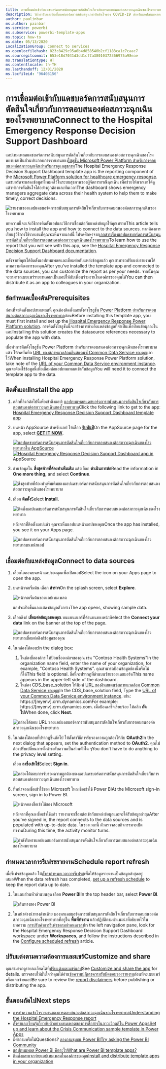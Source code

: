 ```yaml
---
title: การเชื่อมต่อเข้ากับแดชบอร์ดการสนับสนุนการตัดสินใจเกี่ยวกับการตอบสนองต่อสภาวะฉุกเฉินของโรงพยาบาล
description: วิธีการรับและติดตั้งแดชบอร์ดการสนับสนุนการตัดสินใจของ COVID-19 สำหรับแอปเทมเพลตกรณีฉุกเฉินเพื่อการดูแลสุขภาพและวิธีการเชื่อมต่อกับข้อมูล
author: paulinbar
ms.author: painbar
ms.service: powerbi
ms.subservice: powerbi-template-apps
ms.topic: how-to
ms.date: 05/13/2020
LocalizationGroup: Connect to services
ms.openlocfilehash: 823c8429c95a0b4d858540b2cf1183ca1c7caac7
ms.sourcegitcommit: 653e18d7041d3dd1cf7a38010372366975a98eae
ms.translationtype: HT
ms.contentlocale: th-TH
ms.lasthandoff: 12/01/2020
ms.locfileid: "96403156"
---
```

# <a name="connect-to-the-hospital-emergency-response-decision-support-dashboard"></a><span data-ttu-id="4d462-103">การเชื่อมต่อเข้ากับแดชบอร์ดการสนับสนุนการตัดสินใจเกี่ยวกับการตอบสนองต่อสภาวะฉุกเฉินของโรงพยาบาล</span><span class="sxs-lookup"><span data-stu-id="4d462-103">Connect to the Hospital Emergency Response Decision Support Dashboard</span></span>
<span data-ttu-id="4d462-104">แอปเทมเพลตแดชบอร์ดการสนับสนุนการตัดสินใจเกี่ยวกับการตอบสนองต่อสภาวะฉุกเฉินของโรงพยาบาลเป็นส่วนประกอบการรายงานของ[โซลูชั่น Microsoft Power Platform สำหรับการตอบสนองต่อสภาวะฉุกเฉินสำหรับการดูแลสุขภาพ](https://powerapps.microsoft.com/blog/emergency-response-solution-a-microsoft-power-platform-solution-for-healthcare-emergency-response/)</span><span class="sxs-lookup"><span data-stu-id="4d462-104">The Hospital Emergency Response Decision Support Dashboard template app is the reporting component of the [Microsoft Power Platform solution for healthcare emergency response](https://powerapps.microsoft.com/blog/emergency-response-solution-a-microsoft-power-platform-solution-for-healthcare-emergency-response/).</span></span> <span data-ttu-id="4d462-105">แดชบอร์ดจะแสดงข้อมูลทั้งหมดไว้ในระบบสุขภาพของผู้จัดการกรณีฉุกเฉิน เพื่อช่วยให้พวกเขาได้ดูแล้วทำการตัดสินใจได้อย่างถูกต้องและทันเวลา</span><span class="sxs-lookup"><span data-stu-id="4d462-105">The dashboard shows emergency managers aggregate data across their health system to help them to make timely, correct decisions.</span></span>

![รายงานของแอปแดชบอร์ดการสนับสนุนการตัดสินใจเกี่ยวกับการตอบสนองต่อสภาวะฉุกเฉินของโรงพยาบาล](media/service-connect-to-health-emergency-response/service-health-emergency-response-app-report.png)

<span data-ttu-id="4d462-107">บทความนี้จะแจ้งวิธีการติดตั้งแอปและวิธีการเชื่อมต่อกับแหล่งข้อมูลให้คุณทราบ</span><span class="sxs-lookup"><span data-stu-id="4d462-107">This article tells  you how to install the app and how to connect to the data sources.</span></span> <span data-ttu-id="4d462-108">หากต้องการเรียนรู้วิธีการใช้รายงานที่คุณจะเห็นจากแอปนี้ โปรดศึกษาจาก[เอกสารเรื่องแอปแดชบอร์ดการสนับสนุนการตัดสินใจเกี่ยวกับการตอบสนองต่อสภาวะฉุกเฉินของโรงพยาบาล](/powerapps/sample-apps/emergency-response/deploy-configure#view-the-power-bi-dashboard)</span><span class="sxs-lookup"><span data-stu-id="4d462-108">To learn how to use the report that you will see with this app, see the [Hospital Emergency Response Decision Support Dashboard documentation](/powerapps/sample-apps/emergency-response/deploy-configure#view-the-power-bi-dashboard).</span></span>

<span data-ttu-id="4d462-109">หลังจากที่คุณได้ติดตั้งแอปเทมเพลตและเชื่อมต่อกับแหล่งข้อมูลแล้ว คุณสามารถปรับแต่งรายงานได้ตามความต้องการของคุณ</span><span class="sxs-lookup"><span data-stu-id="4d462-109">After you've installed the template app and connected to the data sources, you can customize the report as per your needs.</span></span> <span data-ttu-id="4d462-110">จากนั้นคุณจะสามารถเผยแพร่รายงานออกเป็นแอปให้กับเพื่อนร่วมงานในองค์กรของคุณได้</span><span class="sxs-lookup"><span data-stu-id="4d462-110">You can then distribute it as an app to colleagues in your organization.</span></span>

## <a name="prerequisites"></a><span data-ttu-id="4d462-111">ข้อกำหนดเบื้องต้น</span><span class="sxs-lookup"><span data-stu-id="4d462-111">Prerequisites</span></span>

<span data-ttu-id="4d462-112">ก่อนที่จะติดตั้งแอปเทมเพลตนี้ คุณต้องติดตั้งและตั้งค่า[โซลูชั่น Power Platform สำหรับการตอบสนองต่อสภาวะฉุกเฉินของโรงพยาบาล](/powerapps/sample-apps/emergency-response/deploy-configure)ก่อน</span><span class="sxs-lookup"><span data-stu-id="4d462-112">Before installing this template app, you must first install and set up the [Hospital Emergency Response Power Platform solution](/powerapps/sample-apps/emergency-response/deploy-configure).</span></span> <span data-ttu-id="4d462-113">การติดตั้งโซลูชันนี้จะสร้างการอ้างอิงแหล่งข้อมูลที่จำเป็นเพื่อป้อนข้อมูลลงในแอป</span><span class="sxs-lookup"><span data-stu-id="4d462-113">Installing this solution creates the datasource references necessary to populate the app with data.</span></span>

<span data-ttu-id="4d462-114">เมื่อทำการติดตั้งโซลูชั่น Power Platform สำหรับการตอบสนองต่อสภาวะฉุกเฉินของโรงพยาบาลแล้ว ให้จดบันทึก [URL ของสภาพแวดล้อมอินสแตนซ์ Common Data Service ของคุณ](/powerapps/sample-apps/emergency-response/deploy-configure#publish-the-power-bi-dashboard)เอาไว้</span><span class="sxs-lookup"><span data-stu-id="4d462-114">When installing Hospital Emergency Response Power Platform solution, take note of the [URL of your Common Data Service environment instance](/powerapps/sample-apps/emergency-response/deploy-configure#publish-the-power-bi-dashboard).</span></span> <span data-ttu-id="4d462-115">คุณจะต้องใช้ข้อมูลนี้เพื่อเชื่อมต่อแอปเทมเพลตเข้ากับข้อมูล</span><span class="sxs-lookup"><span data-stu-id="4d462-115">You will need it to connect the template app to the data.</span></span>

## <a name="install-the-app"></a><span data-ttu-id="4d462-116">ติดตั้งแอป</span><span class="sxs-lookup"><span data-stu-id="4d462-116">Install the app</span></span>

1. <span data-ttu-id="4d462-117">คลิกที่ลิงก์ต่อไปนี้เพื่อเข้าถึงแอป: [แอปเทมเพลตแดชบอร์ดการสนับสนุนการตัดสินใจเกี่ยวกับการตอบสนองต่อสภาวะฉุกเฉินของโรงพยาบาล](https://aka.ms/AppSource_Hospital_offer)</span><span class="sxs-lookup"><span data-stu-id="4d462-117">Click the following link to get to the app: [Hospital Emergency Response Decision Support Dashboard template app](https://aka.ms/AppSource_Hospital_offer)</span></span>

1. <span data-ttu-id="4d462-118">บนหน้า AppSource สำหรับแอป ให้เลือก [**รับทันที**](https://aka.ms/AppSource_Hospital_offer)</span><span class="sxs-lookup"><span data-stu-id="4d462-118">On the AppSource page for the app, select [**GET IT NOW**](https://aka.ms/AppSource_Hospital_offer).</span></span>

    <span data-ttu-id="4d462-119">[![แอปแดชบอร์ดการสนับสนุนการตัดสินใจเกี่ยวกับการตอบสนองต่อสภาวะฉุกเฉินของโรงพยาบาลใน AppSource](media/service-connect-to-health-emergency-response/service-health-emergency-response-app-appsource-get-it-now.png)](https://aka.ms/AppSource_Hospital_offer)</span><span class="sxs-lookup"><span data-stu-id="4d462-119">[![Hospital Emergency Response Decision Support Dashboard app in AppSource](media/service-connect-to-health-emergency-response/service-health-emergency-response-app-appsource-get-it-now.png)](https://aka.ms/AppSource_Hospital_offer)</span></span>

1. <span data-ttu-id="4d462-120">อ่านข้อมูลใน **สิ่งสุดท้ายที่ต้องทำเพิ่มเติม** แล้วเลือก **ดำเนินการต่อ**</span><span class="sxs-lookup"><span data-stu-id="4d462-120">Read the information in **One more thing**, and select **Continue**.</span></span>

    ![สิ่งสุดท้ายที่ต้องทำเพิ่มเติมของแอปแดชบอร์ดการสนับสนุนการตัดสินใจเกี่ยวกับการตอบสนองต่อสภาวะฉุกเฉินของโรงพยาบาล](media/service-connect-to-health-emergency-response/service-health-emergency-response-1-more-thing.png)

1. <span data-ttu-id="4d462-122">เลือก **ติดตั้ง**</span><span class="sxs-lookup"><span data-stu-id="4d462-122">Select **Install**.</span></span> 

    ![ติดตั้งแอปแดชบอร์ดการสนับสนุนการตัดสินใจเกี่ยวกับการตอบสนองต่อสภาวะฉุกเฉินของโรงพยาบาล](media/service-connect-to-health-emergency-response/service-health-emergency-response-select-install.png)

    <span data-ttu-id="4d462-124">หลังจากที่ติดตั้งแอปแล้ว คุณจะเห็นแอปบนหน้าแอปของคุณ</span><span class="sxs-lookup"><span data-stu-id="4d462-124">Once the app has installed, you see it on your Apps page.</span></span>

   ![แอปแดชบอร์ดการสนับสนุนการตัดสินใจเกี่ยวกับการตอบสนองต่อสภาวะฉุกเฉินของโรงพยาบาลบนหน้าแอป](media/service-connect-to-health-emergency-response/service-health-emergency-response-app-apps-page-icon.png)

## <a name="connect-to-data-sources"></a><span data-ttu-id="4d462-126">เชื่อมต่อกับแหล่งข้อมูล</span><span class="sxs-lookup"><span data-stu-id="4d462-126">Connect to data sources</span></span>

1. <span data-ttu-id="4d462-127">เลือกไอคอนบนหน้าแอปของคุณเพื่อเปิดแอป</span><span class="sxs-lookup"><span data-stu-id="4d462-127">Select the icon on your Apps page to open the app.</span></span>

1. <span data-ttu-id="4d462-128">บนหน้าจอเริ่มต้น เลือก **สำรวจ**</span><span class="sxs-lookup"><span data-stu-id="4d462-128">On the splash screen, select **Explore**.</span></span>

   ![หน้าจอเริ่มต้นของแอปเทมเพลต](media/service-connect-to-health-emergency-response/service-health-emergency-response-app-splash-screen.png)

   <span data-ttu-id="4d462-130">แอปจะเปิดขึ้นและแสดงข้อมูลตัวอย่าง</span><span class="sxs-lookup"><span data-stu-id="4d462-130">The app opens, showing sample data.</span></span>

1. <span data-ttu-id="4d462-131">เลือกลิงก์ **เชื่อมต่อข้อมูลของคุณ** บนแบนเนอร์ที่ด้านบนของหน้า</span><span class="sxs-lookup"><span data-stu-id="4d462-131">Select the **Connect your data** link on the banner at the top of the page.</span></span>

   ![แอปแดชบอร์ดการสนับสนุนการตัดสินใจเกี่ยวกับการตอบสนองต่อสภาวะฉุกเฉินของโรงพยาบาลเชื่อมต่อลิงก์ข้อมูลของคุณ](media/service-connect-to-health-emergency-response/service-health-emergency-response-app-connect-data.png)

1. <span data-ttu-id="4d462-133">ในกล่องโต้ตอบ:</span><span class="sxs-lookup"><span data-stu-id="4d462-133">In the dialog box:</span></span>
   1. <span data-ttu-id="4d462-134">ในช่องชื่อองค์กร ให้ป้อนชื่อองค์กรของคุณ เช่น "Contoso Health Systems"</span><span class="sxs-lookup"><span data-stu-id="4d462-134">In the organization name field, enter the name of your organization, for example, "Contoso Health Systems".</span></span> <span data-ttu-id="4d462-135">คุณสามารถป้อนข้อมูลช่องนี้หรือไม่ก็ได้</span><span class="sxs-lookup"><span data-stu-id="4d462-135">This field is optional.</span></span> <span data-ttu-id="4d462-136">ชื่อนี้จะปรากฏที่ด้านบนซ้ายของแดชบอร์ด</span><span class="sxs-lookup"><span data-stu-id="4d462-136">This name appears in the upper-left side of the dashboard.</span></span>
   1. <span data-ttu-id="4d462-137">ในช่อง CDS_base_solution ให้พิมพ์ [URL ของอินสแตนซ์สภาพแวดล้อม Common Data Service ของคุณ](/powerapps/sample-apps/emergency-response/deploy-configure#publish-the-power-bi-dashboard)</span><span class="sxs-lookup"><span data-stu-id="4d462-137">In the CDS_base_solution field, Type the [URL of your Common Data Service environment instance](/powerapps/sample-apps/emergency-response/deploy-configure#publish-the-power-bi-dashboard).</span></span> <span data-ttu-id="4d462-138">เช่น: https://[myenv].crm.dynamics.com</span><span class="sxs-lookup"><span data-stu-id="4d462-138">For example: https://[myenv].crm.dynamics.com.</span></span> <span data-ttu-id="4d462-139">เมื่อป้อนเสร็จเรียบร้อย ให้คลิก **ถัดไป**</span><span class="sxs-lookup"><span data-stu-id="4d462-139">When done, click **Next**.</span></span>

   ![กล่องโต้ตอบ URL ของแอปแดชบอร์ดการสนับสนุนการตัดสินใจเกี่ยวกับการตอบสนองต่อสภาวะฉุกเฉินของโรงพยาบาล](media/service-connect-to-health-emergency-response/service-health-emergency-response-app-url-dialog.png)

1. <span data-ttu-id="4d462-141">ในกล่องโต้ตอบที่ปรากฏขึ้นถัดไป ให้ตั้งค่าวิธีการรับรองความถูกต้องให้กับ **OAuth2**</span><span class="sxs-lookup"><span data-stu-id="4d462-141">In the next dialog that appears, set the authentication method to **OAuth2**.</span></span> <span data-ttu-id="4d462-142">คุณไม่ต้องปรับเปลี่ยนการตั้งค่าระดับความเป็นส่วนตัวใด ๆ</span><span class="sxs-lookup"><span data-stu-id="4d462-142">You don't have to do anything to the privacy level setting.</span></span>

   <span data-ttu-id="4d462-143">เลือก **ลงชื่อเข้าใช้**</span><span class="sxs-lookup"><span data-stu-id="4d462-143">Select **Sign in**.</span></span>

   ![กล่องโต้ตอบการรับรองความถูกต้องของแอปแดชบอร์ดการสนับสนุนการตัดสินใจเกี่ยวกับการตอบสนองต่อสภาวะฉุกเฉินของโรงพยาบาล](media/service-connect-to-health-emergency-response/service-health-emergency-response-app-authentication-dialog.png)

1. <span data-ttu-id="4d462-145">ที่หน้าจอลงชื่อเข้าใช้ของ Microsoft ใหลงชื่อเข้าใช้ Power BI</span><span class="sxs-lookup"><span data-stu-id="4d462-145">At the Microsoft sign-in screen, sign in to Power BI.</span></span>

   ![หน้าจอลงชื่อเข้าใช้ของ Microsoft](media/service-connect-to-health-emergency-response/service-health-emergency-response-app-microsoft-login.png)

   <span data-ttu-id="4d462-147">หลังจากที่คุณลงชื่อเข้าใช้แล้ว รายงานจะเชื่อมต่อเข้ากับแหล่งข้อมูลและจะได้รับข้อมูลล่าสุด</span><span class="sxs-lookup"><span data-stu-id="4d462-147">After you've signed in, the report connects to the data sources and is populated with up-to-date data.</span></span> <span data-ttu-id="4d462-148">ในช่วงเวลานี้ ตัวตรวจสอบกิจกรรมจะเปิดทำงาน</span><span class="sxs-lookup"><span data-stu-id="4d462-148">During this time, the activity monitor turns.</span></span>

   ![กำลังรีเพรชแอปแดชบอร์ดการสนับสนุนการตัดสินใจเกี่ยวกับการตอบสนองต่อสภาวะฉุกเฉินของโรงพยาบาล](media/service-connect-to-health-emergency-response/service-health-emergency-response-app-refresh-monitor.png)

## <a name="schedule-report-refresh"></a><span data-ttu-id="4d462-150">กำหนดเวลาการรีเฟรชรายงาน</span><span class="sxs-lookup"><span data-stu-id="4d462-150">Schedule report refresh</span></span>

<span data-ttu-id="4d462-151">เมื่อรีเฟรชข้อมูลแล้ว ให้[ตั้งค่ากำหนดเวลาการรีเฟรช](../connect-data/refresh-scheduled-refresh.md)เพื่อให้ข้อมูลรายงานเป็นข้อมูลล่าสุดอยู่เสมอ</span><span class="sxs-lookup"><span data-stu-id="4d462-151">When the data refresh has completed, [set up a refresh schedule](../connect-data/refresh-scheduled-refresh.md) to keep the report data up to date.</span></span>

1. <span data-ttu-id="4d462-152">ในแถบส่วนหัวด้านบนสุด เลือก **Power BI**</span><span class="sxs-lookup"><span data-stu-id="4d462-152">In the top header bar, select **Power BI**.</span></span>

   ![เส้นทางของ Power BI](media/service-connect-to-health-emergency-response/service-health-emergency-response-app-powerbi-breadcrumb.png)

1. <span data-ttu-id="4d462-154">ในหน้าต่างนำทางด้านซ้าย มองหาแดชบอร์ดการสนับสนุนการตัดสินใจเกี่ยวกับการตอบสนองต่อสภาวะฉุกเฉินของโรงพยาบาลที่อยู่ใน **พื้นที่ทำงาน** แล้วปฏิบัติตามคำแนะนำที่อธิบายไว้ในบทความ [การปรับค่าการรีเฟรชตามกำหนดเวลา](../connect-data/refresh-scheduled-refresh.md)</span><span class="sxs-lookup"><span data-stu-id="4d462-154">In the left navigation pane, look for the Hospital Emergency Response Decision Support Dashboard workspace under **Workspaces**, and follow the instructions described in the [Configure scheduled refresh](../connect-data/refresh-scheduled-refresh.md) article.</span></span>

## <a name="customize-and-share"></a><span data-ttu-id="4d462-155">ปรับแต่งตามความต้องการและแชร์</span><span class="sxs-lookup"><span data-stu-id="4d462-155">Customize and share</span></span>

<span data-ttu-id="4d462-156">คุณสามารถดูรายละเอียดได้ที่[ปรับแต่งและแชร์แอป](../connect-data/service-template-apps-install-distribute.md#customize-and-share-the-app)</span><span class="sxs-lookup"><span data-stu-id="4d462-156">See [Customize and share the app](../connect-data/service-template-apps-install-distribute.md#customize-and-share-the-app) for details.</span></span> <span data-ttu-id="4d462-157">ตรวจสอบให้มั่นใจว่าคุณได้อ่าน[ข้อความปฏิเสธความรับผิดชอบของรายงาน](../create-reports/sample-covid-19-us.md#disclaimers)ก่อนที่จะเผยแพร่หรือแจกจ่ายแอป</span><span class="sxs-lookup"><span data-stu-id="4d462-157">Be sure to review the [report disclaimers](../create-reports/sample-covid-19-us.md#disclaimers) before publishing or distributing the app.</span></span>

## <a name="next-steps"></a><span data-ttu-id="4d462-158">ขั้นตอนถัดไป</span><span class="sxs-lookup"><span data-stu-id="4d462-158">Next steps</span></span>
* [<span data-ttu-id="4d462-159">การทำความเข้าใจรายงานของการตอบสนองต่อสภาวะฉุกเฉินของโรงพยาบาล</span><span class="sxs-lookup"><span data-stu-id="4d462-159">Understanding the Hospital Emergency Response report</span></span>](/powerapps/sample-apps/emergency-response/deploy-configure#view-the-power-bi-dashboard)
* [<span data-ttu-id="4d462-160">ตั้งค่าและเรียนรู้เกี่ยวกับตัวอย่างเทมเพลตของการสื่อสารในภาวะวิกฤติใน Power Apps</span><span class="sxs-lookup"><span data-stu-id="4d462-160">Set up and learn about the Crisis Communication sample template in Power Apps</span></span>](/powerapps/maker/canvas-apps/sample-crisis-communication-app)
* <span data-ttu-id="4d462-161">มีคำถามหรือไม่</span><span class="sxs-lookup"><span data-stu-id="4d462-161">Questions?</span></span> [<span data-ttu-id="4d462-162">ลองถามชุมชน Power BI</span><span class="sxs-lookup"><span data-stu-id="4d462-162">Try asking the Power BI Community</span></span>](https://community.powerbi.com/)
* [<span data-ttu-id="4d462-163">แอปเทมเพลต Power BI คืออะไร</span><span class="sxs-lookup"><span data-stu-id="4d462-163">What are Power BI template apps?</span></span>](../connect-data/service-template-apps-overview.md)
* [<span data-ttu-id="4d462-164">ติดตั้งและแจกจ่ายแอปเทมเพลตในองค์กรของคุณ</span><span class="sxs-lookup"><span data-stu-id="4d462-164">Install and distribute template apps in your organization</span></span>](../connect-data/service-template-apps-install-distribute.md)
